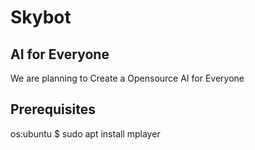 # Skybot 
## AI for Everyone
We are planning to Create a Opensource AI for Everyone
## Prerequisites
os:ubuntu
$ sudo apt install mplayer
